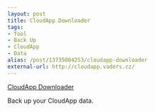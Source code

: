 ```yaml
---
layout: post
title: CloudApp Downloader
tags:
- Tool
- Back Up
- CloudApp
- Data
alias: /post/13735004253/cloudapp-downloader
external-url: http://cloudapp.vaders.cz/
---
```

[CloudApp Downloader](http://cloudapp.vaders.cz/)

Back up your CloudApp data.

